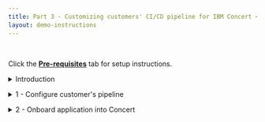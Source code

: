 ```yaml
---
title: Part 3 - Customizing customers' CI/CD pipeline for IBM Concert <br/> <small> <i> Tech Sales enablement </i> </small>
layout: demo-instructions
---
```


<span id="top"></span>

<br/>

Click the [**Pre-requisites**](pre-requisites) tab for setup instructions.

<details markdown="1">

<summary>Introduction</summary>

<img src="images/1.png" width="800" /> <br/>

In the CI/CD pipeline, vulnerability scanning plays a critical role in ensuring that security is embedded into the software delivery process. The optimal point for conducting these scans is between **Test** and **Release**. At this stage, the code has passed functional testing, ensuring it meets quality standards. But before it is packaged and deployed, it undergoes security scrutiny.

<img src="images/2.png" width="800" /> <br/>

<inline-notification text="Each customer’s IBM Concert implementation can vary based on their environment and CI/CD workflows, which may result in different stage names or configurations. Flexibility is key to addressing customer-specific needs, while ensuring core CI/CD integration principles are maintained."></inline-notification>

<br/>

</details>

<p/>

<details markdown="1">

<summary>1 - Configure customer's pipeline</summary>

In the non-production CI/CD environment provisioned by the customer in advance of the PoV, the following changes should be performed to ensure a smooth and effective demonstration. 

<br/>

| **Action** 1.1 | If not already present, insert a secondary inner pipeline labeled **vulnerability-analysis** between **TEST** and **RELEASE** in the customer's pipeline.  |
| :--- | :--- |
|  | This can be done by utilizing the modularity of both Jenkins and Tekton to invoke a dedicated security check pipeline from within the main pipeline. <br/><br/> In Jenkins, this secondary pipeline can be set up as a downstream job, triggered from the main pipeline using the build step: <br/><br/> <code class="code-block"> stage('vulnerability-analysis') {<br/>    steps {<br/>        build job: 'vulnerability-analysis-job', wait: true <br/>    } <br/> } </code> <br/><br/> In Tekton, a similar structure can be established using Pipeline Tasks or PipelineRuns, enabling the main pipeline to invoke a separate pipeline for vulnerability scanning tasks. <br/><br/> <code class="code-block"> apiVersion: tekton.dev/v1beta1 <br/> kind: Task <br/> metadata: <br/>  name: trigger-vulnerability-analysis <br/> spec: <br/>  steps: <br/>    - name: run-vulnerability-analysis <br/>      image: gcr.io/tekton-releases/github.com/tektoncd/pipeline/cmd/pullrequest-init <br/>      script: | <br/>        tkn pipeline start vulnerability-analysis-pipeline --param target-image=$(params.image) </code> |

<br/>

| **Action** 1.2 | In this new inner pipeline, labeled **vulnerability-analysis**, create the tasks outlined below.  |
| :--- | :--- |
|  | The structure of the pipeline will be as follows: <br/> <img src="images/3.png" width="600" /> <br/> • **prepare**: Download and set up the necessary IBM Concert toolkit image, along with the source code repositories and container images for all microservices in the target application, ensuring the environment is ready for further analysis. <br/> • **code-scan**: Conduct a thorough static analysis of the codebase, inspecting the application’s source code, third-party libraries, and dependencies to identify potential security vulnerabilities or weaknesses. <br/> • **image-scan**: Perform an in-depth scan of the container images used in the application to detect any security vulnerabilities or misconfigurations that could impact the integrity of the containerized environment. <br/> • **cve-scan**: Analyze the components identified in the Software Bill of Materials (SBOM) and cross-reference them against the CVE (Common Vulnerabilities and Exposures) database to identify known vulnerabilities and assess their impact on the application. |
| **Action** 1.2.1 | In the newly created **prepare** task of the **vulnerability-analysis** inner pipeline, add the necessary commands to download the IBM Concert toolkit, along with all microservice images and their corresponding source code repositories. <br/><br/> The code snippets below demonstrate the structure of the command, though the exact syntax may vary depending on the CI/CD pipeline platform being used. <br/><br/> Fetch a copy of the IBM Concert toolkit image to the local Docker server if it is not already present: <br/><br/> <code class="code-block"> docker pull --platform "linux/amd64" \ <br/>  "cp.stg.icr.io/cp/concert/toolkit/ibm-concert-toolkit:latest" </code> <br/><br/> Fetch a copy of the microservices' source code to the local file system if it is not already present: <br/><br/> <code class="code-block"> for i in "${!DEMO_APP_REPOSITORY_URL[@]}"; do <br/>    repo_url="${DEMO_APP_REPOSITORY_URL[$i]}" <br/>    <br/>    echo "$(date +'%Y-%m-%d %H:%M:%S') [INFO] Cloning the demo repository for ${repo_url}..." <br/>    if git clone "https://${repo_url}"; then <br/>      echo "$(date +'%Y-%m-%d %H:%M:%S') [INFO] Successfully cloned ${repo_folder} repository." <br/>    else <br/>      echo "$(date +'%Y-%m-%d %H:%M:%S') [ERROR] An error occurred during the code repo clone procedure for ${repo_folder}." <br/>      exit 1 <br/>    fi <br/> done </code> <br/><br/> Pull a copy of the microservices' image to the local Docker server if it is not already present: <br/><br/> <code class="code-block"> for i in "${!DEMO_APP_IMAGE_URL[@]}"; do  # Iterate over the indices, not values <br/>    service="${DEMO_APP_COMPONENT[$i]}" <br/> <br/>    # Pull image using the base image URL and image tag <br/>    docker pull "${DEMO_APP_IMAGE_URL[$i]}:${DEMO_APP_IMAGE_TAG[$i]}" <br/> <br/>    if [ $? -ne 0 ]; then <br/>        echo "$(date +'%Y-%m-%d %H:%M:%S') [ERROR] Error occurred while pulling image for $service" <br/>    fi <br/> done </code> |
| **Action** 1.2.2 | In the newly created **code-scan** task within the **vulnerability-analysis** inner pipeline, include the following commands to perform a code scan using the IBM Concert toolkit: <br/><br/> <code class="code-block"> docker run --user 0 --platform "linux/amd64" \ <br/>    --volume "$(pwd)/toolkit-data:/toolkit-data" \ <br/>    --volume "$(pwd)/$src_repo:/$src_repo" \ <br/>    --interactive \ <br/>    --env JAVA_HOME="$JAVA_HOME" \ <br/>    "cp.stg.icr.io/cp/concert/toolkit/ibm-concert-toolkit:latest" \ <br/>    bash -c code-scan --src ${src_repo} --output-file ${DEMO_APP_NAME}-${service}-${PACKAGE_SBOM_CODESCAN_OUTPUT_FILENAME_SUFFIX} </code> |
| **Action** 1.2.3 | In the newly created **image-scan** task of the **vulnerability-analysis** inner pipeline, include the following commands to perform a code scan using the IBM Concert toolkit: <br/><br/> <code class="code-block"> docker run --user 0 --platform "linux/amd64" \ <br/>    --volume "$(pwd)/toolkit-data:/toolkit-data" \ <br/>    --volume "$(pwd)/$src_repo:/$src_repo" \ <br/>    --interactive \ <br/>    --env JAVA_HOME="$JAVA_HOME" \ <br/>    "cp.stg.icr.io/cp/concert/toolkit/ibm-concert-toolkit:latest" \ <br/>    bash -c image-scan --images ${IMAGES} </code> |
| **Action** 1.2.4 | In the newly created **cve-scan** task of the **vulnerability-analysis** inner pipeline, include the following commands to perform a code scan using the IBM Concert toolkit: <br/><br/> <code class="code-block"> grype "${image}" --by-cve -o template <br/>    -t "${TEMPLATE_GRYPE_FILE}" > "${OUTPUT_DIR}/${OUTPUT_FILENAME}" </code> <br/><br/> **TEMPLATE_GRYPE_FILE** refers to the path of the Grype template that maps each Grype output to the format required by IBM Concert. You can download this file <a href="https://github.ibm.com/ibm-concert-platinum-demos/concert-pm-utils/blob/64d2bb900519e1eacf06ca275f4f45af2d6263aa/macos/templates/grype-cve.tmpl" target="_blank" rel="noreferrer">here</a>. <br/><br/> After the creation of the first new child pipeline described above, the main CI/CD pipeline used for the Proof of Value will be structured as follows: <br/> <img src="images/4.png" width="800" /> |

<br/>

| **Action** 1.3 | Insert a secondary inner pipeline labeled **post-build-analysis** after **DEPLOY** and before **OPERATE** in the customer's pipeline. |
| :--- | :--- |
|  | As we did previously, this can be done by utilizing the modularity of both Jenkins and Tekton to invoke a separated pipeline designed to generated all concert-defined SBOMs from within the main pipeline. <br/><br/> In Jenkins, similar to the previous setup, this secondary pipeline can be configured as a downstream job, triggered from the main pipeline using the build step: <br/><br/> <code class="code-block"> stage('post-build-analysis') { <br/>    steps { <br/>        build job: 'post-build-analysis-job', wait: true <br/>    } <br/> } </code> <br/><br/> In Tekton, a similar structure can be established using Pipeline Tasks or PipelineRuns, enabling the main pipeline to invoke a separate pipeline for vulnerability scanning tasks: <br/><br/> <code class="code-block"> apiVersion: tekton.dev/v1beta1 <br/> kind: Task <br/> metadata: <br/>  name: trigger-post-build-analysis <br/> spec: <br/>  steps: <br/>    - name: run-post-build-analysis <br/>      image: gcr.io/tekton-releases/github.com/tektoncd/pipeline/cmd/pullrequest-init <br/>      script: | <br/>        tkn pipeline start post-build-analysis-pipeline --param target-image=$(params.image) </code> <br/><br/> In this new inner pipeline, labeled **post-build-analysis**, create the tasks outlined below. The structure of the pipeline will be as follows: <br/> <img src="images/5.png" width="600" /> <br/> • **build-sbom**: Create a Software Bill of Materials (SBOM) for the build environment, capturing all dependencies and tools used during the build process. <br/> • **deploy-sbom**: Generate an SBOM for the deployment environment, detailing the infrastructure and configuration files involved in the deployment. <br/> • **app-definition**: Produce an SBOM outlining the application's modules, libraries, and dependencies for a comprehensive view of its components. <br/> • **data-upload**: Upload all generated SBOMs and security data to IBM Concert for analysis, tracking and validation. |
| **Action** 1.3.1 | In the newly created **build-sbom** task of the **post-build-analysis** inner pipeline, include the following commands to create the Concert-defined Build SBOM using the IBM Concert toolkit: <br/><br/> <code class="code-block"> docker pull --platform "linux/amd64" \ <br/>  "cp.stg.icr.io/cp/concert/toolkit/ibm-concert-toolkit:latest" </code> <br/><br/> For the **build-sbom** task to function properly, it requires a configuration file containing <a href="https://github.ibm.com/ibm-concert-platinum-demos/concert-pm-utils/blob/64d2bb900519e1eacf06ca275f4f45af2d6263aa/macos/templates/build-sbom-config-template.yaml" target="_blank" rel="noreferrer">this information</a>. |
| **Action** 1.3.2 | In the newly created **deploy-sbom** task of the **post-build-analysis** inner pipeline, include the following commands to create the Concert-defined Build SBOM using the IBM Concert toolkit: <br/><br/> <code class="code-block"> docker run --user 0 --platform "linux/amd64" \ <br/>      --volume "$(pwd)/toolkit-data:/toolkit-data" \ <br/>      --volume "$(pwd)/$TEMPLATES_DIR:/$TEMPLATES_DIR" \ <br/>      --volume "$(pwd)/$TMP_DIR:/$TMP_DIR" \ <br/>      --interactive \ <br/>      "cp.stg.icr.io/cp/concert/toolkit/ibm-concert-toolkit:latest" \ <br/>      bash -c "deploy-sbom --deploy-config ${OUTPUT_CONFIG_FILE}" </code> <br/><br/> For the **deploy-sbom** task to function properly, it requires a configuration file containing <a href="https://github.ibm.com/ibm-concert-platinum-demos/concert-pm-utils/blob/64d2bb900519e1eacf06ca275f4f45af2d6263aa/macos/templates/build-sbom-config-template.yaml" target="_blank" rel="noreferrer">this information</a>. |
| **Action** 1.3.3 | In the newly created **app-definition** task of the **post-build-analysis** inner pipeline, include the following commands to create the Concert-defined Build SBOM using the IBM Concert toolkit: <br/><br/> <code class="code-block"> docker run --user 0 --platform "linux/amd64" \ <br/>      --volume "$(pwd)/toolkit-data:/toolkit-data" \ <br/>      --volume "$(pwd)/$TEMPLATES_DIR:/$TEMPLATES_DIR" \ <br/>      --volume "$(pwd)/$TMP_DIR:/$TMP_DIR" \ <br/>      --interactive \ <br/>      "cp.stg.icr.io/cp/concert/toolkit/ibm-concert-toolkit:latest" \ <br/>      bash -c "app-sbom --app-config ${OUTPUT_CONFIG_FILE}" </code> <br/><br/> For the **app-definition** task to function properly, it requires a configuration file containing <a href="https://github.ibm.com/ibm-concert-platinum-demos/concert-pm-utils/blob/64d2bb900519e1eacf06ca275f4f45af2d6263aa/macos/templates/build-sbom-config-template.yaml" target="_blank" rel="noreferrer">this information</a>. |
| **Action** 1.3.4 | In the newly created **data-upload** task of the **post-build-analysis** inner pipeline, include the following commands to create the Concert-defined Build SBOM using the IBM Concert toolkit: <br/><br/> <code class="code-block"> docker run --user 0 --platform "linux/amd64" \ <br/>      --volume "$(pwd)/toolkit-data:/toolkit-data" \ <br/>      --volume "$(pwd)/$TEMPLATES_DIR:/$TEMPLATES_DIR" \ <br/>      --volume "$(pwd)/$TMP_DIR:/$TMP_DIR" \ <br/>      --interactive \ <br/>      "cp.stg.icr.io/cp/concert/toolkit/ibm-concert-toolkit:latest" \ <br/>      bash -c "upload-concert --upload-config ${OUTPUT_DIR}/${DEMO_APP_NAME}-concert-upload-config.yaml" </code> <br/><br/> For the **data-upload** task to function properly, it requires a configuration file containing <a href="https://github.ibm.com/ibm-concert-platinum-demos/concert-pm-utils/blob/64d2bb900519e1eacf06ca275f4f45af2d6263aa/macos/templates/config.yaml" target="_blank" rel="noreferrer">this information</a>. <br/><br/> After the creation of the two new child pipelines described above, the main CI/CD pipeline used for the Proof of Value will be structured as follows: <br/> <img src="images/6.png" width="800" /> |

**[Go to top](#top)**

<br/><br/>

</details>

<p/>

<details markdown="1">

<summary>2 - Onboard application into Concert</summary>

After setting up the shared pipeline infrastructure, you'll need to customize each application previously onboarded by the customer individually. Most CI/CD pipelines have a dedicated property or mapping file where parameters for each application are defined and linked to specific variables within the pipeline. These mappings ensure that each application's configuration is properly aligned with the pipeline's automated tasks.

Typically, the CI/CD server populates these variables automatically using information gathered throughout the pipeline's stages. However, there may be instances where additional customizations will be needed, requiring you to manually define the parameters to ensure proper execution. These manual adjustments often involve setting environment-specific variables or configurations that cannot be dynamically fetched by the server. 

Below is a list of some of the variables that you will need to populate manually:

| **Variable** | **Definition** |
| :--- | :--- |
| **Application criticality** | Refers to the level of importance an application holds within an organization’s IT environment, based on its impact on business operations. <br/><br/> The criticality is rated on a scale of 1 to 5, with: <br/><br/> • **1 (Low criticality)**: Applications that have minimal impact on day-to-day operations. They are not essential for core business functions, and if they go offline, business continuity is not significantly affected. <br/> • **2-3 (Moderate criticality)**: These applications support important business processes but are not mission-critical. Downtime or failure would cause inconvenience and inefficiency but would not disrupt key business operations. <br/> • **4 (High criticality)**: These applications are integral to business processes. Downtime could severely impact productivity, revenue, or customer satisfaction. They require regular monitoring and robust security measures. <br/> • **5 (Critical)**: These are mission-critical applications, essential for the core functioning of the business. Any downtime would have a catastrophic impact on operations, leading to significant financial or reputational loss. These applications often demand high availability, strong security protocols and fast recovery processes. |
| **Access points that make each microservice and their exposure level** | Refers to the endpoints through which each microservice can be accessed, and they play a critical role in determining the exposure level of a microservice within an architecture. Each microservice should ideally have only one access point to maintain clarity and control over how it is accessed and exposed. <br/><br/> These access points can be classified as internal or external based on their exposure: <br/><br/> • **Internal access points**: These are used for communication between services within the organization's internal network or environment. They are not exposed to the internet and are generally accessed only by other microservices or internal systems. This limited exposure reduces the security risks associated with external threats. <br/> • **External access points**: These are exposed to the internet and can be accessed by external users or systems outside of the internal network. External access points require additional security measures, such as authentication, encryption and firewall rules, to protect them from vulnerabilities and unauthorized access. |
| **Environments for each microservice** | Refers to the distinct settings or stages in which a microservice operates, each serving a unique purpose in the development, testing, and deployment lifecycle. A single microservice can have multiple environments, each tailored to specific activities or stages of its development and release. Typically, these environments include: <br/><br/> • **Development environment (Dev)**: This is where the initial coding and testing of the microservice occur. It is used by developers to implement new features, fix bugs, and experiment with changes without affecting the live system. <br/> • **Testing or QA environment**: After development, the microservice moves to a testing environment, where it undergoes more rigorous testing by quality assurance (QA) teams. This environment closely mirrors production to ensure that everything works as expected before deployment. <br/> • **Staging environment**: Staging is a pre-production environment that is nearly identical to the live environment. It’s used to test the entire system, including integrations and performance, to validate that the microservice is ready for release. <br/> • **Production environment**: This is the live environment where the microservice is deployed for actual use by end users. It requires the highest level of monitoring, security and support, as any issues here directly affect the user experience. <br/><br/> Each microservice can have one or more of these environments depending on its development and deployment needs. |
| **Repositories for each microservice** | Dedicated storage locations where the codebase for each microservice is maintained and version-controlled. Each microservice should have its own repository to ensure clear separation of concerns, streamline development and facilitate independent updates and scaling. |

**[Go to top](#top)**

<br/><br/>

</details>